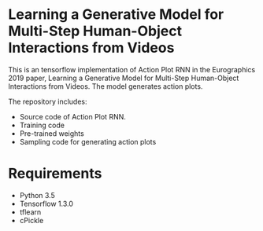 # Learning a Generative Model for Multi-Step Human-Object Interactions from Videos
This is an tensorflow implementation of Action Plot RNN in the Eurographics 2019 paper, Learning a Generative Model for Multi-Step Human-Object Interactions from Videos. The model generates action plots. 

The repository includes:

* Source code of Action Plot RNN.
* Training code
* Pre-trained weights
* Sampling code for generating action plots

# Requirements
* Python 3.5
* Tensorflow 1.3.0
* tflearn
* cPickle

